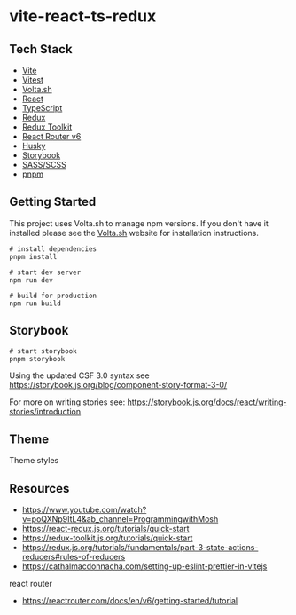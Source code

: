 # vite-react-ts-redux

## Tech Stack

- [Vite](https://vitejs.dev/)
- [Vitest](https://vitest.dev/)
- [Volta.sh](https://volta.sh/)
- [React](https://reactjs.org/)
- [TypeScript](https://www.typescriptlang.org/)
- [Redux](https://redux.js.org/)
- [Redux Toolkit](https://redux-toolkit.js.org/)
- [React Router v6](https://reactrouter.com/en/6.5.0)
- [Husky](https://typicode.github.io/husky/#/)
- [Storybook](https://storybook.js.org/docs/react/builders/vite)
- [SASS/SCSS](https://sass-lang.com/)
- [pnpm](https://pnpm.io/)

## Getting Started

This project uses Volta.sh to manage npm versions. If you don't have it installed please see the [Volta.sh](https://volta.sh/) website for installation instructions.

```
# install dependencies
pnpm install

# start dev server
npm run dev

# build for production
npm run build
```

## Storybook

```
# start storybook
pnpm storybook
```

Using the updated CSF 3.0 syntax see https://storybook.js.org/blog/component-story-format-3-0/

For more on writing stories see: https://storybook.js.org/docs/react/writing-stories/introduction

## Theme

Theme styles

## Resources

- https://www.youtube.com/watch?v=poQXNp9ItL4&ab_channel=ProgrammingwithMosh
- https://react-redux.js.org/tutorials/quick-start
- https://redux-toolkit.js.org/tutorials/quick-start
- https://redux.js.org/tutorials/fundamentals/part-3-state-actions-reducers#rules-of-reducers
- https://cathalmacdonnacha.com/setting-up-eslint-prettier-in-vitejs

react router

- https://reactrouter.com/docs/en/v6/getting-started/tutorial
